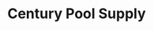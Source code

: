 ---
title: "Century Pool Supply"
url: /halls-crossroads/century-pool-supply/
shop: swimming pool
---